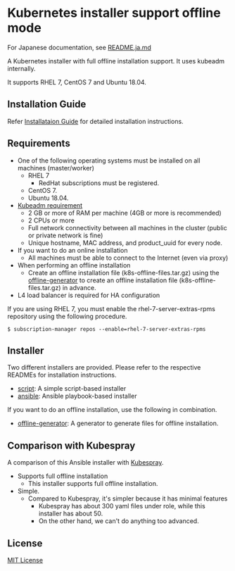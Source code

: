 # Kubernetes installer support offline mode

For Japanese documentation, see [README.ja.md](./README.ja.md)

A Kubernetes installer with full offline installation support.
It uses kubeadm internally.

It supports RHEL 7, CentOS 7 and Ubuntu 18.04.

## Installation Guide

Refer [Installataion Guide](https://k8s-installer.github.io/kubernetes-guide_en.html) for detailed installation instructions.

## Requirements

* One of the following operating systems must be installed on all machines (master/worker)
    * RHEL 7
        * RedHat subscriptions must be registered.
    * CentOS 7.
    * Ubuntu 18.04.
* [Kubeadm requirement](https://kubernetes.io/docs/setup/production-environment/tools/kubeadm/install-kubeadm/)
    * 2 GB or more of RAM per machine (4GB or more is recommended)
    * 2 CPUs or more
    * Full network connectivity between all machines in the cluster (public or private network is fine)
    * Unique hostname, MAC address, and product_uuid for every node. 
* If you want to do an online installation
    * All machines must be able to connect to the Internet (even via proxy)
* When performing an offline installation
    * Create an offline installation file (k8s-offline-files.tar.gz) using the [offline-generator](./offline-generator/README.md) to create an offline installation file (k8s-offline-files.tar.gz) in advance.
* L4 load balancer is required for HA configuration

If you are using RHEL 7, you must enable the rhel-7-server-extras-rpms repository using the following procedure.

    $ subscription-manager repos --enable=rhel-7-server-extras-rpms

## Installer

Two different installers are provided. Please refer to the respective READMEs for installation instructions.

* [script](./script/README.md): A simple script-based installer
* [ansible](./ansible/README.md): Ansible playbook-based installer

If you want to do an offline installation, use the following in combination.

* [offline-generator](./offline-generator/README.md): A generator to generate files for offline installation.

## Comparison with Kubespray

A comparison of this Ansible installer with [Kubespray](https://kubespray.io/).

* Supports full offline installation
    * This installer supports full offline installation.
* Simple.
    * Compared to Kubespray, it's simpler because it has minimal features
        * Kubespray has about 300 yaml files under role, while this installer has about 50.
        * On the other hand, we can't do anything too advanced.

## License

[MIT License](./LICENSE.txt)
